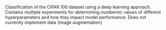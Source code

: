 Classification of the CIFAR 100 dataset using a deep learning approach. Contains multiple experiments for determining numberinc values of different hyperparameters and how they impact model performance. Does not currently implement data (image augmentation)
